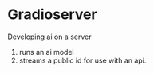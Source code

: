# Gradioserver
Developing ai on a server
1) runs an ai model
2) streams a public id for use with an api.
